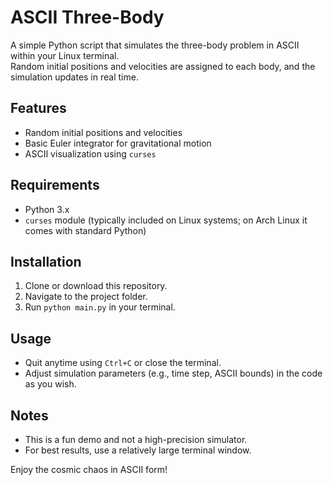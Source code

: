 # ASCII Three-Body

A simple Python script that simulates the three-body problem in ASCII within your Linux terminal.  
Random initial positions and velocities are assigned to each body, and the simulation updates in real time.  

## Features
- Random initial positions and velocities
- Basic Euler integrator for gravitational motion
- ASCII visualization using `curses`

## Requirements
- Python 3.x
- `curses` module (typically included on Linux systems; on Arch Linux it comes with standard Python)

## Installation
1. Clone or download this repository.
2. Navigate to the project folder.
3. Run `python main.py` in your terminal.

## Usage
- Quit anytime using `Ctrl+C` or close the terminal.
- Adjust simulation parameters (e.g., time step, ASCII bounds) in the code as you wish.

## Notes
- This is a fun demo and not a high-precision simulator.
- For best results, use a relatively large terminal window.

Enjoy the cosmic chaos in ASCII form!
